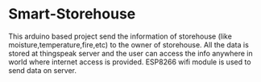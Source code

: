 # Smart-Storehouse
This arduino based project send the information of storehouse (like moisture,temperature,fire,etc) to the owner of storehouse.
All the data is stored at thingspeak server and the user can access the info anywhere in world where internet access is provided.
ESP8266 wifi module is used to send data on server.
